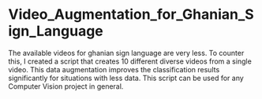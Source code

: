 # Video_Augmentation_for_Ghanian_Sign_Language
The available videos for ghanian sign language are very less. To counter this, I created a script that creates 10 different diverse videos from a single video. This data augmentation improves the classification results significantly for situations with less data. This script can be used for any Computer Vision project in general.
